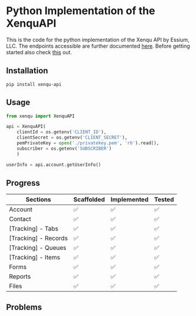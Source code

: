 
# Python Implementation of the XenquAPI

This is the code for the python implementation of the Xenqu API by Essium, LLC.
The endpoints accessible are further documented [here](https://apidocs.xenqu.com). Before getting started also check [this](https://github.com/EssiumLLC/xenqu-rest-api) out.

## Installation
```shell
pip install xenqu-api
```

## Usage
```python
from xenqu import XenquAPI

api = XenquAPI(
    clientId = os.getenv('CLIENT_ID'), 
    clientSecret = os.getenv('CLIENT_SECRET'), 
    pemPrivateKey = open('./privatekey.pem', 'rb').read(), 
    subscriber = os.getenv('SUBSCRIBER')
    )

userInfo = api.account.getUserInfo()
```

## Progress

| Sections             	| Scaffolded 	 | Implemented 	  | Tested 	   |
|----------------------	|--------------	 |-------------	  |----------  |
| Account              	| ✅          	| ✅           	| ✅      	|
| Contact              	| ✅          	| ✅           	| ✅      	|
| [Tracking] - Tabs    	| ✅          	| ✅           	| ✅      	|
| [Tracking] - Records 	| ✅          	| ✅           	| ✅      	|
| [Tracking] - Queues  	| ✅          	| ✅           	| ✅      	|
| [Tracking] - Items   	| ✅          	| ✅           	| ✅      	|
| Forms                	| ✅          	| ✅           	| ✅      	|
| Reports              	| ✅          	| ✅           	| ✅      	|
| Files                	| ✅          	| ✅           	| ✅      	|


## Problems
